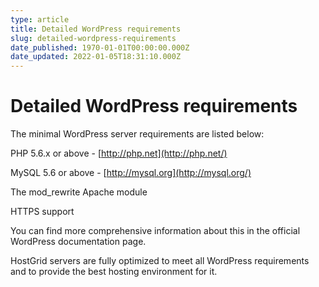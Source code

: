 ```yaml
---
type: article
title: Detailed WordPress requirements
slug: detailed-wordpress-requirements
date_published: 1970-01-01T00:00:00.000Z
date_updated: 2022-01-05T18:31:10.000Z
---
```


# Detailed WordPress requirements

The minimal WordPress server requirements are listed below:

PHP 5.6.x or above - [http://php.net](http://php.net/)

MySQL 5.6 or above - [http://mysql.org](http://mysql.org/)

The mod_rewrite Apache module

HTTPS support

You can find more comprehensive information about this in the official WordPress documentation page.

HostGrid servers are fully optimized to meet all WordPress requirements and to provide the best hosting environment for it.